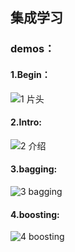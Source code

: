 ## 集成学习
### demos：
#### 1.Begin：
![1 片头](https://github.com/user-attachments/assets/8ae389c2-da31-4554-a365-290af3ab79d1)
#### 2.Intro:
![2 介绍](https://github.com/user-attachments/assets/b85ebae6-bff4-4cf0-93a5-e570234af6d6)
#### 3.bagging:
![3 bagging](https://github.com/user-attachments/assets/ad5a5f80-92e3-4858-a115-f85ef22b1d7a)
#### 4.boosting:
![4 boosting](https://github.com/user-attachments/assets/2d3166f7-1ae3-41c7-8d60-8a3de7ac190b)
